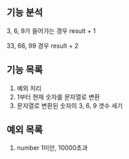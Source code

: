 ## 기능 분석
3, 6, 9가 들어가는 경우 result + 1

33, 66, 99 경우 result + 2

## 기능 목록
1. 예외 처리
2. 1부터 현재 숫자를 문자열로 변환
3. 문자열로 변환된 숫자의 3, 6, 9 갯수 세기

## 예외 목록
1. number 1미만, 10000초과